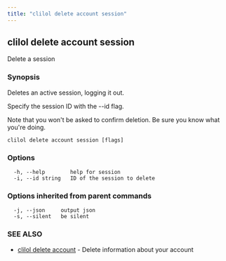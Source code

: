 ```yaml
---
title: "clilol delete account session"
---
```

## clilol delete account session

Delete a session

### Synopsis

Deletes an active session, logging it out.

Specify the session ID with the --id flag.

Note that you won't be asked to confirm deletion.
Be sure you know what you're doing.

```
clilol delete account session [flags]
```

### Options

```
  -h, --help        help for session
  -i, --id string   ID of the session to delete
```

### Options inherited from parent commands

```
  -j, --json     output json
  -s, --silent   be silent
```

### SEE ALSO

* [clilol delete account](clilol_delete_account.md)	 - Delete information about your account

